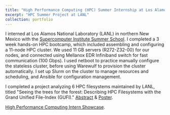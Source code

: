 ```yaml
---
title: "High Performance Computing (HPC) Summer Internship at Los Alamos National Lab (LANL)"
excerpt: "HPC Summer Project at LANL"
collection: portfolio
---
```


I interned at Los Alamos National Laboratory (LANL) in northern New Mexico with the [Supercomputer Institute Summer School](https://www.lanl.gov/projects/national-security-education-center/information-science-technology/summer-schools/cscnsi/index.php). 
I completed a 3 week hands-on HPC bootcamp, which included assembling and configuring a 11-node HPC cluster. We used 11 GB servers (R272-Z32-00) for our nodes, and connected using Mellanox EDR Infiniband switch for fast communication (100 Gbps). 
I used netboot to practice manually configure the stateless cluster, before using Warewulf to provision the cluster automatically. 
I set up Slurm on the cluster to manage resources and scheduling, and Ansible for configuration management.

I completed a project  analyzing 6 HPC filesystems maintained by LANL, titled "Seeing the trees for the forest:
Describing HPC Filesystems with the Grand Unified File-Index (GUFI)." [Abstract](https://www.lanl.gov/org/ddste/aldsc/hpc/_assets/docs/mini-showcase-abstracts/GUFIfores.pdf) & 
[Poster](https://www.lanl.gov/org/ddste/aldsc/hpc/_assets/docs/posters/seeing-the-trees-in-the-forest-poster.pdf). <br>

[High Performance Computing Intern Showcase](https://www.lanl.gov/org/ddste/aldsc/hpc/recruiting/intern-showcase.php). <br>
